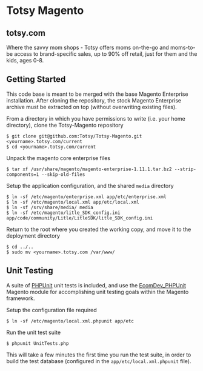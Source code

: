 Totsy Magento
=============

totsy.com
---------
Where the savvy mom shops - Totsy offers moms on-the-go and moms-to-be access to brand-specific sales, up to 90% off retail, just for them and the kids, ages 0-8.

Getting Started
---------------
This code base is meant to be merged with the base Magento Enterprise installation. After cloning the repository, the stock Magento Enterprise archive must be extracted on top (without overwriting existing files).

From a directory in which you have permissions to write (i.e. your home directory), clone the Totsy-Magento repository

    $ git clone git@github.com:Totsy/Totsy-Magento.git <yourname>.totsy.com/current
    $ cd <yourname>.totsy.com/current

Unpack the magento core enterprise files

    $ tar xf /usr/share/magento/magento-enterprise-1.11.1.tar.bz2 --strip-components=1 --skip-old-files

Setup the application configuration, and the shared `media` directory

    $ ln -sf /etc/magento/enterprise.xml app/etc/enterprise.xml
    $ ln -sf /etc/magento/local.xml app/etc/local.xml
    $ ln -sf /srv/share/media/ media
    $ ln -sf /etc/magento/litle_SDK_config.ini app/code/community/Litle/LitleSDK/litle_SDK_config.ini

Return to the root where you created the working copy, and move it to the deployment directory

    $ cd ../..
    $ sudo mv <yourname>.totsy.com /var/www/

Unit Testing
------------
A suite of [PHPUnit](http://www.phpunit.de) unit tests is included, and use the [EcomDev_PHPUnit](https://github.com/IvanChepurnyi/EcomDev_PHPUnit) Magento module for accomplishing unit testing goals within the Magento framework.

Setup the configuration file required

    $ ln -sf /etc/magento/local.xml.phpunit app/etc

Run the unit test suite

    $ phpunit UnitTests.php

This will take a few minutes the first time you run the test suite, in order to build the test database (configured in the `app/etc/local.xml.phpunit` file).
